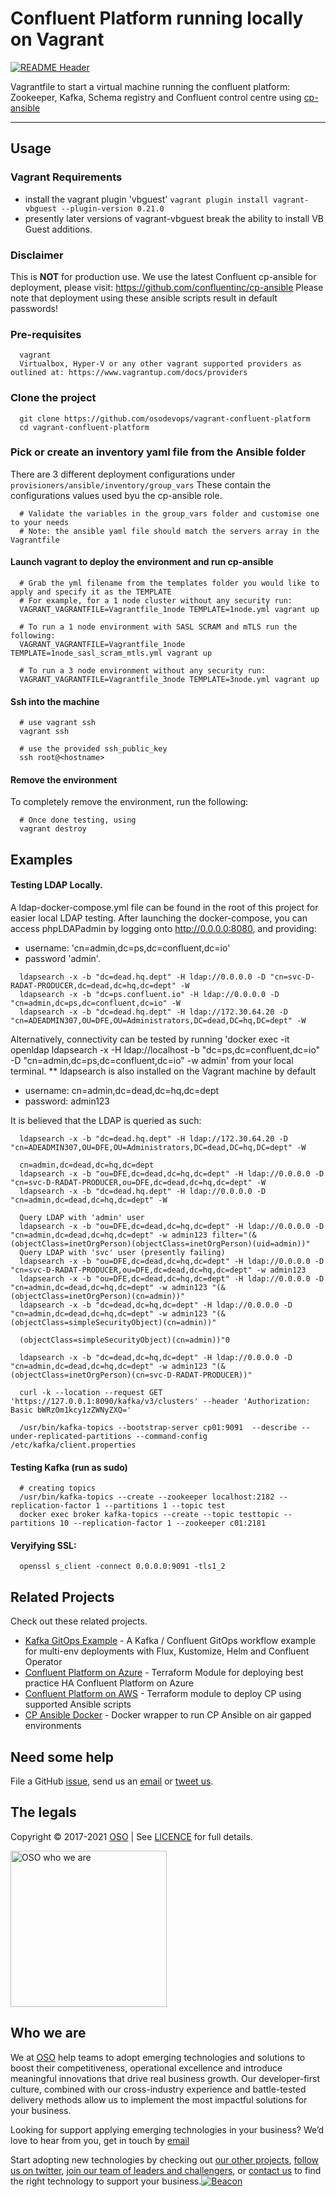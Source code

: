 
<!-- markdownlint-disable -->
# Confluent Platform running locally on Vagrant


<!-- markdownlint-restore -->

[![README Header][readme_header_img]][readme_header_link]

<!--




  ** DO NOT EDIT THIS FILE
  **
  ** This file was automatically generated by the `build-harness`.
  ** 1) Make all changes to `README.yaml`
  ** 2) Run `make init` (you only need to do this once)
  ** 3) Run`make readme` to rebuild this file.
  **
  ** (We maintain HUNDREDS of open source projects. This is how we maintain our sanity.)
  **





-->
Vagrantfile to start a virtual machine running the confluent platform: Zookeeper, Kafka, Schema registry and Confluent control centre using [cp-ansible](https://github.com/confluentinc/cp-ansible)

---






## Usage

### Vagrant Requirements
  * install the vagrant plugin 'vbguest' `vagrant plugin install vagrant-vbguest --plugin-version 0.21.0`
  * presently later versions of vagrant-vbguest break the ability to install VB Guest additions.

### Disclaimer
This is **NOT** for production use. We use the latest Confluent cp-ansible for deployment, please visit: https://github.com/confluentinc/cp-ansible
Please note that deployment using these ansible scripts result in default passwords!

### Pre-requisites
```shell
  vagrant
  Virtualbox, Hyper-V or any other vagrant supported providers as outlined at: https://www.vagrantup.com/docs/providers
```

### Clone the project
```shell
  git clone https://github.com/osodevops/vagrant-confluent-platform
  cd vagrant-confluent-platform
```

### Pick or create an inventory yaml file from the Ansible folder
There are 3 different deployment configurations under `provisioners/ansible/inventory/group_vars` These contain the configurations values used byu the cp-ansible role.
```shell
  # Validate the variables in the group_vars folder and customise one to your needs
  # Note: the ansible yaml file should match the servers array in the Vagrantfile
```

#### Launch vagrant to deploy the environment and run cp-ansible
```shell
  # Grab the yml filename from the templates folder you would like to apply and specify it as the TEMPLATE
  # For example, for a 1 node cluster without any security run:
  VAGRANT_VAGRANTFILE=Vagrantfile_1node TEMPLATE=1node.yml vagrant up

  # To run a 1 node environment with SASL SCRAM and mTLS run the following:
  VAGRANT_VAGRANTFILE=Vagrantfile_1node TEMPLATE=1node_sasl_scram_mtls.yml vagrant up

  # To run a 3 node environment without any security run:
  VAGRANT_VAGRANTFILE=Vagrantfile_3node TEMPLATE=3node.yml vagrant up
```

#### Ssh into the machine
```shell
  # use vagrant ssh
  vagrant ssh

  # use the provided ssh_public_key
  ssh root@<hostname>
```

#### Remove the environment
To completely remove the environment, run the following:

```shell
  # Once done testing, using
  vagrant destroy
```




## Examples

#### Testing LDAP Locally.
A ldap-docker-compose.yml file can be found in the root of this project for easier local LDAP testing.  After launching the docker-compose, you can access phpLDAPadmin by logging onto http://0.0.0.0:8080, and providing:

* username: 'cn=admin,dc=ps,dc=confluent,dc=io'
* password 'admin'.

```shell
  ldapsearch -x -b "dc=dead.hq.dept" -H ldap://0.0.0.0 -D "cn=svc-D-RADAT-PRODUCER,dc=dead,dc=hq,dc=dept" -W
  ldapsearch -x -b "dc=ps.confluent.io" -H ldap://0.0.0.0 -D "cn=admin,dc=ps,dc=confluent,dc=io" -W
  ldapsearch -x -b "dc=dead.hq.dept" -H ldap://172.30.64.20 -D "cn=ADEADMIN307,OU=DFE,OU=Administrators,DC=dead,DC=hq,DC=dept" -W
```

Alternatively, connectivity can be tested by running 'docker exec -it openldap ldapsearch -x -H ldap://localhost -b "dc=ps,dc=confluent,dc=io" -D "cn=admin,dc=ps,dc=confluent,dc=io" -w admin' from your local terminal.  ** ldapsearch is also installed on the Vagrant machine by default

* username: cn=admin,dc=dead,dc=hq,dc=dept
* password: admin123

It is believed that the LDAP is queried as such:
```shell
  ldapsearch -x -b "dc=dead.hq.dept" -H ldap://172.30.64.20 -D "cn=ADEADMIN307,OU=DFE,OU=Administrators,DC=dead,DC=hq,DC=dept" -W

  cn=admin,dc=dead,dc=hq,dc=dept
  ldapsearch -x -b "ou=DFE,dc=dead,dc=hq,dc=dept" -H ldap://0.0.0.0 -D "cn=svc-D-RADAT-PRODUCER,ou=DFE,dc=dead,dc=hq,dc=dept" -W
  ldapsearch -x -b "dc=dead.hq.dept" -H ldap://0.0.0.0 -D "cn=admin,dc=dead,dc=hq,dc=dept" -W

  Query LDAP with 'admin' user
  ldapsearch -x -b "ou=DFE,dc=dead,dc=hq,dc=dept" -H ldap://0.0.0.0 -D "cn=admin,dc=dead,dc=hq,dc=dept" -w admin123 filter="(&(objectClass=inetOrgPerson)(objectClass=inetOrgPerson)(uid=admin))"
  Query LDAP with 'svc' user (presently failing)
  ldapsearch -x -b "ou=DFE,dc=dead,dc=hq,dc=dept" -H ldap://0.0.0.0 -D "cn=svc-D-RADAT-PRODUCER,ou=DFE,dc=dead,dc=hq,dc=dept" -w admin123
  ldapsearch -x -b "ou=DFE,dc=dead,dc=hq,dc=dept" -H ldap://0.0.0.0 -D "cn=admin,dc=dead,dc=hq,dc=dept" -w admin123 "(&(objectClass=inetOrgPerson)(cn=admin))"
  ldapsearch -x -b "dc=dead,dc=hq,dc=dept" -H ldap://0.0.0.0 -D "cn=admin,dc=dead,dc=hq,dc=dept" -w admin123 "(&(objectClass=simpleSecurityObject)(cn=admin))"

  (objectClass=simpleSecurityObject)(cn=admin))"0

  ldapsearch -x -b "dc=dead,dc=hq,dc=dept" -H ldap://0.0.0.0 -D "cn=admin,dc=dead,dc=hq,dc=dept" -w admin123 "(&(objectClass=inetOrgPerson)(cn=svc-D-RADAT-PRODUCER))"

  curl -k --location --request GET 'https://127.0.0.1:8090/kafka/v3/clusters' --header 'Authorization: Basic bWRzOm1kcy1zZWNyZXQ='

  /usr/bin/kafka-topics --bootstrap-server cp01:9091  --describe --under-replicated-partitions --command-config /etc/kafka/client.properties
```

#### Testing Kafka (run as sudo)
```shell
  # creating topics
  /usr/bin/kafka-topics --create --zookeeper localhost:2182 --replication-factor 1 --partitions 1 --topic test
  docker exec broker kafka-topics --create --topic testtopic --partitions 10 --replication-factor 1 --zookeeper c01:2181
```


#### Veryifying SSL:
```shell
  openssl s_client -connect 0.0.0.0:9091 -tls1_2
```





## Related Projects

Check out these related projects.

- [Kafka GitOps Example](https://github.com/osodevops/kafka-gitops-examples) - A Kafka / Confluent GitOps workflow example for multi-env deployments with Flux, Kustomize, Helm and Confluent Operator
- [Confluent Platform on Azure](https://github.com/osodevops/terraform-azure-confluent-platform) - Terraform Module for deploying best practice HA Confluent Platform on Azure
- [Confluent Platform on AWS](https://github.com/osodevops/aws-terraform-module-confluent) - Terraform module to deploy CP using supported Ansible scripts
- [CP Ansible Docker](https://github.com/osodevops/docker-cp-ansible) - Docker wrapper to run CP Ansible on air gapped environments



## Need some help

File a GitHub [issue](https://github.com/osodevops/vagrant-confluent-platform/issues), send us an [email][email] or [tweet us][twitter].

## The legals

Copyright © 2017-2021 [OSO](https://oso.sh) | See [LICENCE](LICENSE) for full details.

[<img src="https://oso-public-resources.s3.eu-west-1.amazonaws.com/oso-logo-green.png" alt="OSO who we are" width="250"/>](https://oso.sh/who-we-are/)

## Who we are

We at [OSO][website] help teams to adopt emerging technologies and solutions to boost their competitiveness, operational excellence and introduce meaningful innovations that drive real business growth. Our developer-first culture, combined with our cross-industry experience and battle-tested delivery methods allow us to implement the most impactful solutions for your business.

Looking for support applying emerging technologies in your business? We’d love to hear from you, get in touch by [email][email]

Start adopting new technologies by checking out [our other projects][github], [follow us on twitter][twitter], [join our team of leaders and challengers][careers], or [contact us][contact] to find the right technology to support your business.[![Beacon][beacon]][website]

  [logo]: https://oso-public-resources.s3.eu-west-1.amazonaws.com/oso-logo-green.png
  [website]: https://oso.sh?utm_source=github&utm_medium=readme&utm_campaign=osodevops/vagrant-confluent-platform&utm_content=website
  [github]: https://github.com/osodevops?utm_source=github&utm_medium=readme&utm_campaign=osodevops/vagrant-confluent-platform&utm_content=github
  [careers]: https://oso.sh/careers/?utm_source=github&utm_medium=readme&utm_campaign=osodevops/vagrant-confluent-platform&utm_content=careers
  [contact]: https://oso.sh/contact/?utm_source=github&utm_medium=readme&utm_campaign=osodevops/vagrant-confluent-platform&utm_content=contact
  [linkedin]: https://www.linkedin.com/company/oso-devops?utm_source=github&utm_medium=readme&utm_campaign=osodevops/vagrant-confluent-platform&utm_content=linkedin
  [twitter]: https://twitter.com/osodevops?utm_source=github&utm_medium=readme&utm_campaign=osodevops/vagrant-confluent-platform&utm_content=twitter
  [email]: mailto:enquiries@oso.sh?utm_source=github&utm_medium=readme&utm_campaign=osodevops/vagrant-confluent-platform&utm_content=email
  [readme_header_img]: https://oso-public-resources.s3.eu-west-1.amazonaws.com/oso-animation.gif
  [readme_header_link]: https://oso.sh/what-we-do/?utm_source=github&utm_medium=readme&utm_campaign=osodevops/vagrant-confluent-platform&utm_content=readme_header_link
  [beacon]: https://github-analyics.ew.r.appspot.com/G-WV0Q3HYW08/osodevops/vagrant-confluent-platform?pixel&cs=github&cm=readme&an=vagrant-confluent-platform
